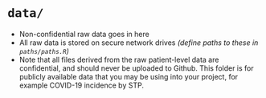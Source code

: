 # `data/`

* Non-confidential raw data goes in here 
* All raw data is stored on secure network drives *(define paths to these in `paths/paths.R`)*
* Note that all files derived from the raw patient-level data are confidential, and should never be uploaded to Github. This folder is for publicly available data that you may be using into your project, for example COVID-19 incidence by STP. 
